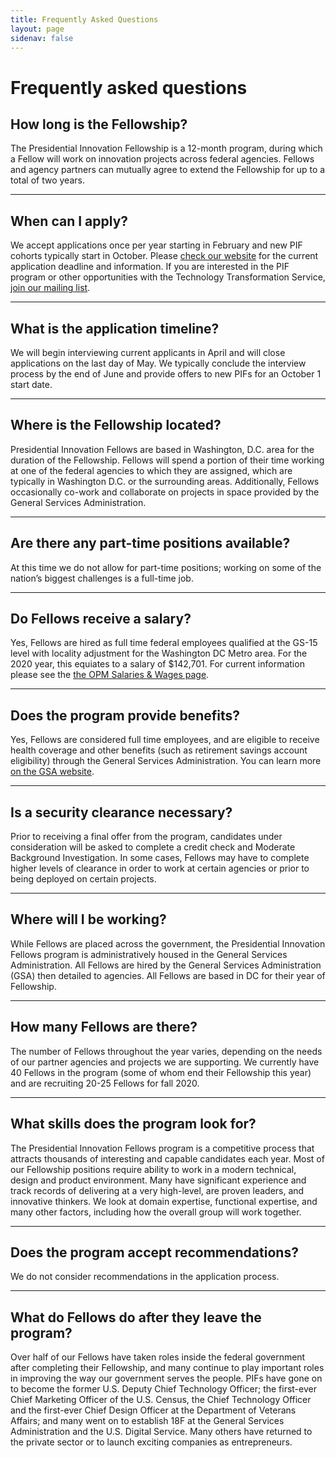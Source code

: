 ```yaml
---
title: Frequently Asked Questions
layout: page
sidenav: false
---
```


# Frequently asked questions

## How long is the Fellowship?

The Presidential Innovation Fellowship is a 12-month program, during which a Fellow will work on innovation projects across federal agencies. Fellows and agency partners can mutually agree to extend the Fellowship for up to a total of two years.

---

## When can I apply?

We accept applications once per year starting in February and new PIF cohorts typically start in October. Please [check our website](https://apply.pif.gov) for the current application deadline and information. If you are interested in the PIF program or other opportunities with the Technology Transformation Service, [join our mailing list](https://public.govdelivery.com/accounts/USGSATTS/subscriber/new?topic_id=USGSATTS_4).

---

## What is the application timeline?

We will begin interviewing current applicants in April and will close applications on the last day of May.  We typically conclude the interview process by the end of June and provide offers to new PIFs for an October 1 start date.

---

## Where is the Fellowship located?

Presidential Innovation Fellows are based in Washington, D.C. area for the duration of the Fellowship. Fellows will spend a portion of their time working at one of the federal agencies to which they are assigned, which are typically in Washington D.C. or the surrounding areas. Additionally, Fellows occasionally co-work and collaborate on projects in space provided by the General Services Administration.

---

## Are there any part-time positions available?

At this time we do not allow for part-time positions; working on some of the nation’s biggest challenges is a full-time job.

---

## Do Fellows receive a salary?

Yes, Fellows are hired as full time federal employees qualified at the GS-15 level with locality adjustment for the Washington DC Metro area.  For the 2020 year, this equiates to a salary of $142,701.  For current information please see the [the OPM Salaries & Wages page](https://www.opm.gov/policy-data-oversight/pay-leave/salaries-wages/).

---

## Does the program provide benefits?

Yes, Fellows are considered full time employees, and are eligible to receive health coverage and other benefits (such as retirement savings account eligibility) through the General Services Administration. You can learn more [on the GSA website](http://www.gsa.gov/portal/content/105121).

---

## Is a security clearance necessary?

Prior to receiving a final offer from the program, candidates under consideration will be asked to complete a credit check and Moderate Background Investigation. In some cases, Fellows may have to complete higher levels of clearance in order to work at certain agencies or prior to being deployed on certain projects.

---

## Where will I be working?

While Fellows are placed across the government, the Presidential Innovation Fellows program is administratively housed in the General Services Administration. All Fellows are hired by the General Services Administration (GSA) then detailed to agencies. All Fellows are based in DC for their year of Fellowship.

---

## How many Fellows are there? 

The number of Fellows throughout the year varies, depending on the needs of our partner agencies and projects we are supporting. We currently have 40 Fellows in the program (some of whom end their Fellowship this year) and are recruiting 20-25 Fellows for fall 2020.

---

## What skills does the program look for?

The Presidential Innovation Fellows program is a competitive process that attracts thousands of interesting and capable candidates each year. Most of our Fellowship positions require ability to work in a modern technical, design and product environment. Many have significant experience and track records of delivering at a very high-level, are proven leaders, and innovative thinkers. We look at domain expertise, functional expertise, and many other factors, including how the overall group will work together.

---

## Does the program accept recommendations?

We do not consider recommendations in the application process.

---

## What do Fellows do after they leave the program?

Over half of our Fellows have taken roles inside the federal government after completing their Fellowship, and many continue to play important roles in improving the way our government serves the people. PIFs have gone on to become the former U.S. Deputy Chief Technology Officer; the first-ever Chief Marketing Officer of the U.S. Census, the Chief Technology Officer and the first-ever Chief Design Officer at the Department of Veterans Affairs; and many went on to establish 18F at the General Services Administration and the U.S. Digital Service. Many others have returned to the private sector or to launch exciting companies as entrepreneurs.
